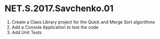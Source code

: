 # NET.S.2017.Savchenko.01

1) Create a Class Library project for the Quick and Merge Sort algorithms
2) Add a Console Application to test the code
3) Add Unit Tests
